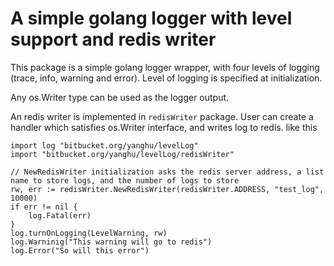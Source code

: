 # A simple golang logger with level support and redis writer

This package is a simple golang logger wrapper, with four levels of logging (trace, info, warning and error). Level of logging is specified at initialization. 

Any os.Writer type can be used as the logger output. 

An redis writer is implemented in `redisWriter` package. User can create a handler which satisfies os.Writer interface, and writes log to redis. like this

```
import log "bitbucket.org/yanghu/levelLog"
import "bitbucket.org/yanghu/levelLog/redisWriter"

// NewRedisWriter initialization asks the redis server address, a list name to store logs, and the number of logs to store
rw, err := redisWriter.NewRedisWriter(redisWriter.ADDRESS, "test_log", 10000)
if err != nil {
    log.Fatal(err)
}
log.turnOnLogging(LevelWarning, rw)
log.Warninig("This warning will go to redis")
log.Error("So will this error")
```


